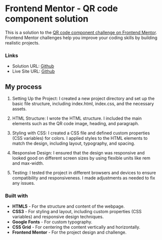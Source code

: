 # Frontend Mentor - QR code component solution

This is a solution to the [QR code component challenge on Frontend Mentor](https://www.frontendmentor.io/challenges/qr-code-component-iux_sIO_H). Frontend Mentor challenges help you improve your coding skills by building realistic projects.

### Links

- Solution URL: [Github](https://github.com/Zxjklp/qr-code-component-main)
- Live Site URL: [Github](https://zxjklp.github.io/qr-code-component-main/)

## My process

1. Setting Up the Project: I created a new project directory and set up the basic file structure, including index.html, index.css, and the necessary assets.

2. HTML Structure: I wrote the HTML structure. I included the main elements such as the QR code image, heading, and paragraph.

3. Styling with CSS: I created a CSS file and defined custom properties (CSS variables) for colors. I applied styles to the HTML elements to match the design, including layout, typography, and spacing.

4. Responsive Design: I ensured that the design was responsive and looked good on different screen sizes by using flexible units like rem and max-width.

5. Testing: I tested the project in different browsers and devices to ensure compatibility and responsiveness. I made adjustments as needed to fix any issues.

### Built with

- **HTML5** - For the structure and content of the webpage.
- **CSS3** - For styling and layout, including custom properties (CSS variables) and responsive design techniques.
- **Google Fonts** - For custom typography.
- **CSS Grid** - For centering the content vertically and horizontally.
- **Frontend Mentor** - For the project design and challenge.
